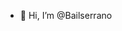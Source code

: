 - 👋 Hi, I’m @Bailserrano

<!---
Bailserrano/Bailserrano is a ✨ special ✨ repository because its `README.md` (this file) appears on your GitHub profile.
You can click the Preview link to take a look at your changes.
--->
